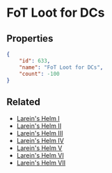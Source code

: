 # FoT Loot for DCs

<no description available>

## Properties

```json
{
    "id": 633,
    "name": "FoT Loot for DCs",
    "count": -100
}
```

## Related

- [Larein's Helm I](../items/18960-larein-s-helm-i.md)
- [Larein's Helm II](../items/18961-larein-s-helm-ii.md)
- [Larein's Helm III](../items/18962-larein-s-helm-iii.md)
- [Larein's Helm IV](../items/18963-larein-s-helm-iv.md)
- [Larein's Helm V](../items/18964-larein-s-helm-v.md)
- [Larein's Helm VI](../items/18965-larein-s-helm-vi.md)
- [Larein's Helm VII](../items/18966-larein-s-helm-vii.md)

